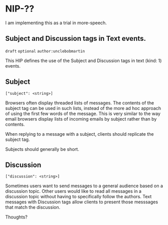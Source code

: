 NIP-??
======

I am implementing this as a trial in more-speech.  

Subject and Discussion tags in Text events.
-------------------------------------------

`draft` `optional` `author:unclebobmartin`

This HIP defines the use of the Subject and Discussion tags in text (kind: 1) events.

Subject
-------

`["subject": <string>]`

Browsers often display threaded lists of messages.  The contents of the subject tag can be used in such lists, instead of the more ad hoc approach of using the first few words of the message.  This is very similar to the way email browsers display lists of incoming emails by subject rather than by contents.

When replying to a message with a subject, clients should replicate the subject tag.

Subjects should generally be short.

Discussion
----------

`["discussion": <string>]`
	
Sometimes users want to send messages to a general audience based on a discussion topic.  Other users would like to read all messages in a discussion topic without having to specifically follow the authors.  Text messages with Discussion tags allow clients to present those messsages that match the discussion.

Thoughts?


